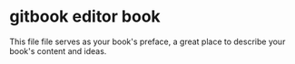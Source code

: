 # gitbook editor book

This file file serves as your book's preface, a great place to describe your book's content and ideas.
